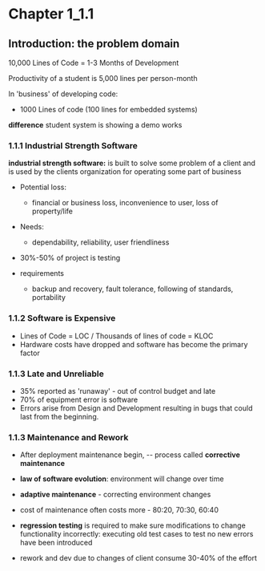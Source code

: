 
# Chapter 1\_1.1

## Introduction: the problem domain

10,000 Lines of Code = 1-3 Months of Development

Productivity of a student is 5,000 lines per person-month

In 'business' of developing code:

- 1000 Lines of code (100 lines for embedded systems)

**difference**  student system is showing a demo works

### 1.1.1 Industrial Strength Software

**industrial strength software:** is built to solve some problem of a client and is used by the clients organization for operating some part of business
- Potential loss:
	- financial or business loss, inconvenience to user, loss of property/life
- Needs:
	- dependability, reliability, user friendliness

- 30%-50% of project is testing
- requirements
	- backup and recovery, fault tolerance, following of standards, portability

### 1.1.2 Software is Expensive 

- Lines of Code = LOC / Thousands of lines of code = KLOC
- Hardware costs have dropped and software has become the primary factor

### 1.1.3 Late and Unreliable

- 35% reported as 'runaway' - out of control budget and late
- 70% of equipment error is software
- Errors arise from Design and Development resulting in bugs that could last from the beginning.

### 1.1.3 Maintenance and Rework

- After deployment maintenance begin, -- process called **corrective maintenance**

- **law of software evolution**: environment will change over time
- **adaptive maintenance** - correcting environment changes

- cost of maintenance often costs more - 80:20, 70:30, 60:40

- **regression testing** is required to make sure modifications to change functionality incorrectly: executing old test cases to test no new errors have been introduced

- rework and dev due to changes of client consume 30-40% of the effort

































